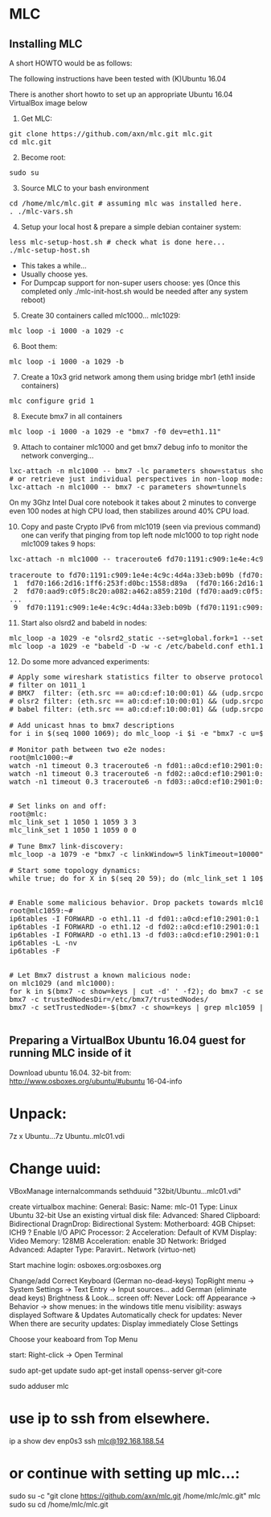 # MLC

## Installing MLC ##

A short HOWTO would be as follows:

The following instructions have been tested with (K)Ubuntu 16.04

There is another short howto to set up an appropriate Ubuntu 16.04 VirtualBox image below


1. Get MLC:
<pre>
git clone https://github.com/axn/mlc.git mlc.git
cd mlc.git
</pre>


2. Become root:
<pre>
sudo su
</pre>


3. Source MLC to your bash environment
<pre>
cd /home/mlc/mlc.git # assuming mlc was installed here.
. ./mlc-vars.sh
</pre>


4. Setup your local host & prepare a simple debian container system:
<pre>
less mlc-setup-host.sh # check what is done here...
./mlc-setup-host.sh
</pre>
- This takes a while...
- Usually choose yes.
- For Dumpcap support for non-super users choose: yes
(Once this completed only ./mlc-init-host.sh would be needed after any system reboot)


5. Create 30 containers called mlc1000... mlc1029:
<pre>
mlc_loop -i 1000 -a 1029 -c
</pre>


6. Boot them:
<pre>
mlc_loop -i 1000 -a 1029 -b
</pre>


7. Create a 10x3 grid network among them using bridge mbr1 (eth1 inside containers)
<pre>
mlc_configure_grid 1
</pre>


8. Execute bmx7 in all containers
<pre>
mlc_loop -i 1000 -a 1029 -e "bmx7 -f0 dev=eth1.11"
</pre>


9. Attach to container mlc1000 and get bmx7 debug info to monitor the network converging...
<pre>
lxc-attach -n mlc1000 -- bmx7 -lc parameters show=status show=interfaces show=links show=originators
# or retrieve just individual perspectives in non-loop mode:
lxc-attach -n mlc1000 -- bmx7 -c parameters show=tunnels
</pre>
On my 3Ghz Intel Dual core notebook it takes about 2 minutes to converge
even 100 nodes at high CPU load, then stabilizes around 40% CPU load.


10. Copy and paste Crypto IPv6 from mlc1019 (seen via previous command) one can
verify that pinging from top left node mlc1000 to top right node mlc1009
takes 9 hops:

<pre>
lxc-attach -n mlc1000 -- traceroute6 fd70:1191:c909:1e4e:4c9c:4d4a:33eb:b09b

traceroute to fd70:1191:c909:1e4e:4c9c:4d4a:33eb:b09b (fd70:1191:c909:1e4e:4c9c:4d4a:33eb:b09b), 30 hops max, 80 byte packets 
 1  fd70:166:2d16:1ff6:253f:d0bc:1558:d89a  (fd70:166:2d16:1ff6:253f:d0bc:1558:d89a)  0.110 ms  0.048 ms  0.046 ms
 2  fd70:aad9:c0f5:8c20:a082:a462:a859:210d (fd70:aad9:c0f5:8c20:a082:a462:a859:210d)  0.068 ms  0.051 ms  0.051 ms
...
 9  fd70:1191:c909:1e4e:4c9c:4d4a:33eb:b09b (fd70:1191:c909:1e4e:4c9c:4d4a:33eb:b09b)  0.084 ms  0.067 ms  0.060 ms
</pre>


11. Start also olsrd2 and babeld in nodes:

<pre>
mlc_loop -a 1029 -e "olsrd2_static --set=global.fork=1 --set=interface.multicast_v4=- eth1.12"
mlc_loop -a 1029 -e "babeld -D -w -c /etc/babeld.conf eth1.13"
</pre>



12. Do some more advanced experiments:

<pre>
# Apply some wireshark statistics filter to observe protocol overhead:
# filter on 1011_1
# BMX7  filter: (eth.src == a0:cd:ef:10:00:01) && (udp.srcport == 6270)
# olsr2 filter: (eth.src == a0:cd:ef:10:00:01) && (udp.srcport == 269)
# babel filter: (eth.src == a0:cd:ef:10:00:01) && (udp.srcport == 6696)

# Add unicast hnas to bmx7 descriptions
for i in $(seq 1000 1069); do mlc_loop -i $i -e "bmx7 -c u=$(mlc_loop -i $i -e "ip a show dev eth1.11" | grep fd01 | cut -d' ' -f6 | cut -d '/' -f1)/128"; done

# Monitor path between two e2e nodes:
root@mlc1000:~#
watch -n1 timeout 0.3 traceroute6 -n fd01::a0cd:ef10:2901:0:1 # bmx7
watch -n1 timeout 0.3 traceroute6 -n fd02::a0cd:ef10:2901:0:1 # olsr2
watch -n1 timeout 0.3 traceroute6 -n fd03::a0cd:ef10:2901:0:1 # bmx7


# Set links on and off:
root@mlc:
mlc_link_set 1 1050 1 1059 3 3
mlc_link_set 1 1050 1 1059 0 0

# Tune Bmx7 link-discovery:
mlc_loop -a 1079 -e "bmx7 -c linkWindow=5 linkTimeout=10000"

# Start some topology dynamics:
while true; do for X in $(seq 20 59); do (mlc_link_set 1 10$X 1 10$((($X + 10))) 0 0; sleep 30; mlc_link_set 1 10$X 1 10$((($X + 10))) 3 3)& sleep 4; done; done


# Enable some malicious behavior. Drop packets towards mlc1029:
root@mlc1059:~#
ip6tables -I FORWARD -o eth1.11 -d fd01::a0cd:ef10:2901:0:1 -j DROP
ip6tables -I FORWARD -o eth1.12 -d fd02::a0cd:ef10:2901:0:1 -j DROP
ip6tables -I FORWARD -o eth1.13 -d fd03::a0cd:ef10:2901:0:1 -j DROP
ip6tables -L -nv
ip6tables -F


# Let Bmx7 distrust a known malicious node:
on mlc1029 (and mlc1000):
for k in $(bmx7 -c show=keys | cut -d' ' -f2); do bmx7 -c setTrustedNode=$k; done
bmx7 -c trustedNodesDir=/etc/bmx7/trustedNodes/
bmx7 -c setTrustedNode=-$(bmx7 -c show=keys | grep mlc1059 | cut -d' ' -f2)

</pre>

   



## Preparing a VirtualBox Ubuntu 16.04 guest for running MLC inside of it ##


Download ubuntu 16.04. 32-bit from:
http://www.osboxes.org/ubuntu/#ubuntu 16-04-info

# Unpack:
7z x Ubuntu...7z Ubuntu..mlc01.vdi
# Change uuid:
VBoxManage internalcommands sethduuid "32bit/Ubuntu...mlc01.vdi"


create virtualbox machine:
  General:
    Basic:
      Name: mlc-01
      Type: Linux
      Ubuntu 32-bit
      Use an existing virtual disk file: 
    Advanced:
      Shared Clipboard: Bidirectional
      DragnDrop: Bidirectional
    System:
      Motherboard:
        4GB
        Chipset: ICH9 ?
	Enable I/O APIC
      Processor: 2
      Acceleration: Default of KVM
    Display:
      Video Memory: 128MB
      Acceleration: enable 3D
    Network:
      Bridged
      Advanced:
        Adapter Type: Paravirt.. Network (virtuo-net)

Start machine login: osboxes.org:osboxes.org


Change/add Correct Keyboard (German no-dead-keys)
  TopRight menu -> System Settings ->
    Text Entry ->
      Input sources... add German (eliminate dead keys)
    Brightness & Look...
      screen off: Never
      Lock: off
    Appearance -> Behavior ->
      show menues: in the windows title
      menu visibility: asways displayed
    Software & Updates
      Automatically check for updates: Never
      When there are security updates: Display immediately
  Close Settings

Choose your keaboard from Top Menu

start: Right-click -> Open Terminal

sudo apt-get update
sudo apt-get install openss-server git-core

sudo adduser mlc

# use ip to ssh from elsewhere.
ip a show dev enp0s3
ssh mlc@192.168.188.54

# or continue with setting up mlc...:
sudo su -c "git clone https://github.com/axn/mlc.git /home/mlc/mlc.git" mlc
sudo su
cd /home/mlc/mlc.git
